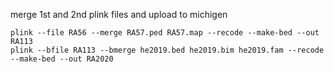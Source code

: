 merge 1st and 2nd plink files and upload to michigen
```
plink --file RA56 --merge RA57.ped RA57.map --recode --make-bed --out RA113
plink --bfile RA113 --bmerge he2019.bed he2019.bim he2019.fam --recode --make-bed --out RA2020
```
